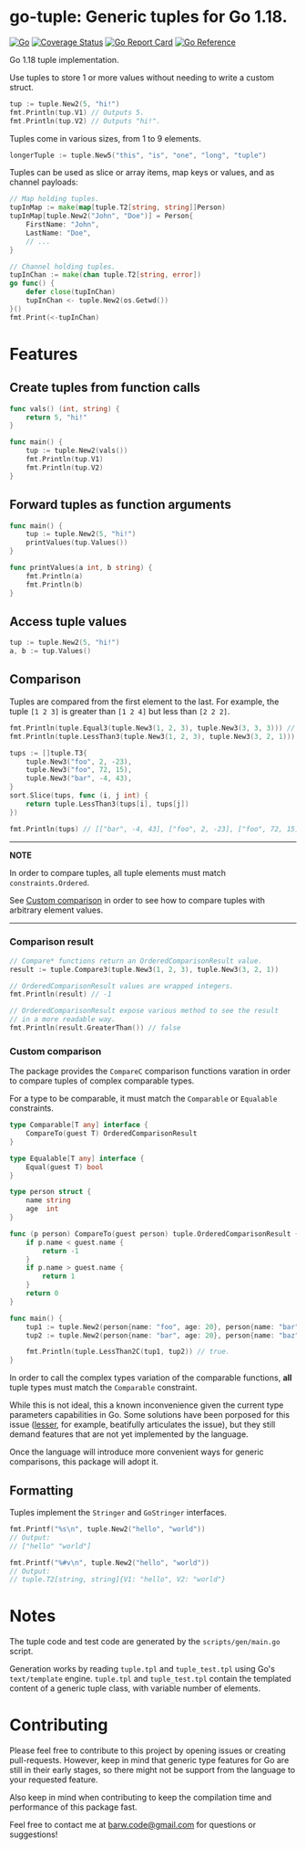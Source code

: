 # go-tuple: Generic tuples for Go 1.18.

[![Go](https://github.com/barweiss/go-tuple/actions/workflows/go.yml/badge.svg)](https://github.com/barweiss/go-tuple/actions/workflows/go.yml)
[![Coverage Status](https://coveralls.io/repos/github/barweiss/go-tuple/badge.svg)](https://coveralls.io/github/barweiss/go-tuple)
[![Go Report Card](https://goreportcard.com/badge/github.com/barweiss/go-tuple)](https://goreportcard.com/report/github.com/barweiss/go-tuple)
[![Go Reference](https://pkg.go.dev/badge/github.com/barweiss/go-tuple.svg)](https://pkg.go.dev/github.com/barweiss/go-tuple)

Go 1.18 tuple implementation.

Use tuples to store 1 or more values without needing to write a custom struct.

```go
tup := tuple.New2(5, "hi!")
fmt.Println(tup.V1) // Outputs 5.
fmt.Println(tup.V2) // Outputs "hi!".
```

Tuples come in various sizes, from 1 to 9 elements.

```go
longerTuple := tuple.New5("this", "is", "one", "long", "tuple")
```

Tuples can be used as slice or array items, map keys or values, and as channel payloads:

```go
// Map holding tuples.
tupInMap := make(map[tuple.T2[string, string]]Person)
tupInMap[tuple.New2("John", "Doe")] = Person{
	FirstName: "John",
	LastName: "Doe",
	// ...
}

// Channel holding tuples.
tupInChan := make(chan tuple.T2[string, error])
go func() {
	defer close(tupInChan)
	tupInChan <- tuple.New2(os.Getwd())
}()
fmt.Print(<-tupInChan)
```

# Features

## Create tuples from function calls

```go
func vals() (int, string) {
    return 5, "hi!"
}

func main() {
    tup := tuple.New2(vals())
    fmt.Println(tup.V1)
    fmt.Println(tup.V2)
}
```

## Forward tuples as function arguments

```go
func main() {
    tup := tuple.New2(5, "hi!")
    printValues(tup.Values())
}

func printValues(a int, b string) {
    fmt.Println(a)
    fmt.Println(b)
}
```

## Access tuple values

```go
tup := tuple.New2(5, "hi!")
a, b := tup.Values()
```

## Comparison

Tuples are compared from the first element to the last.
For example, the tuple `[1 2 3]` is greater than `[1 2 4]` but less than `[2 2 2]`.

```go
fmt.Println(tuple.Equal3(tuple.New3(1, 2, 3), tuple.New3(3, 3, 3))) // false.
fmt.Println(tuple.LessThan3(tuple.New3(1, 2, 3), tuple.New3(3, 2, 1))) // true.

tups := []tuple.T3{
    tuple.New3("foo", 2, -23),
    tuple.New3("foo", 72, 15),
    tuple.New3("bar", -4, 43),
}
sort.Slice(tups, func (i, j int) {
    return tuple.LessThan3(tups[i], tups[j])
})

fmt.Println(tups) // [["bar", -4, 43], ["foo", 2, -23], ["foo", 72, 15]].
```

---
**NOTE**

In order to compare tuples, all tuple elements must match `constraints.Ordered`.

See [Custom comparison](#custom-comparison) in order to see how to compare tuples
with arbitrary element values.

---

### Comparison result

```go
// Compare* functions return an OrderedComparisonResult value.
result := tuple.Compare3(tuple.New3(1, 2, 3), tuple.New3(3, 2, 1))

// OrderedComparisonResult values are wrapped integers.
fmt.Println(result) // -1

// OrderedComparisonResult expose various method to see the result
// in a more readable way.
fmt.Println(result.GreaterThan()) // false
```

### Custom comparison

The package provides the `CompareC` comparison functions varation in order to compare tuples of complex
comparable types.

For a type to be comparable, it must match the `Comparable` or `Equalable` constraints.

```go
type Comparable[T any] interface {
	CompareTo(guest T) OrderedComparisonResult
}

type Equalable[T any] interface {
	Equal(guest T) bool
}
```

```go
type person struct {
	name string
	age  int
}

func (p person) CompareTo(guest person) tuple.OrderedComparisonResult {
	if p.name < guest.name {
		return -1
	}
	if p.name > guest.name {
		return 1
	}
	return 0
}

func main() {
	tup1 := tuple.New2(person{name: "foo", age: 20}, person{name: "bar", age: 24})
	tup2 := tuple.New2(person{name: "bar", age: 20}, person{name: "baz", age: 24})

	fmt.Println(tuple.LessThan2C(tup1, tup2)) // true.
}
```

In order to call the complex types variation of the comparable functions, __all__ tuple types must match the `Comparable` constraint.

While this is not ideal, this a known inconvenience given the current type parameters capabilities in Go.
Some solutions have been porposed for this issue ([lesser](https://github.com/lelysses/lesser), for example, beatifully articulates the issue),
but they still demand features that are not yet implemented by the language.

Once the language will introduce more convenient ways for generic comparisons, this package will adopt it.

## Formatting

Tuples implement the `Stringer` and `GoStringer` interfaces.

```go
fmt.Printf("%s\n", tuple.New2("hello", "world"))
// Output:
// ["hello" "world"]

fmt.Printf("%#v\n", tuple.New2("hello", "world"))
// Output:
// tuple.T2[string, string]{V1: "hello", V2: "world"}
```

# Notes

The tuple code and test code are generated by the `scripts/gen/main.go` script.

Generation works by reading `tuple.tpl` and `tuple_test.tpl` using Go's `text/template` engine.
`tuple.tpl` and `tuple_test.tpl` contain the templated content of a generic tuple class, with variable number of elements.

# Contributing

Please feel free to contribute to this project by opening issues or creating pull-requests.
However, keep in mind that generic type features for Go are still in their early stages, so there might
not be support from the language to your requested feature.

Also keep in mind when contributing to keep the compilation time and performance of this package fast.

Feel free to contact me at [barw.code@gmail.com](mailto:barw.code@gmail.com) for questions or suggestions!
